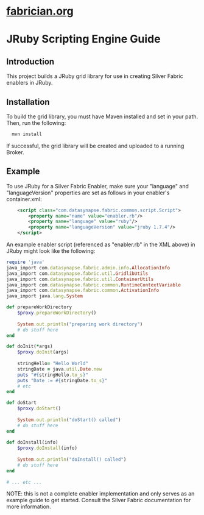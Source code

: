 [fabrician.org](http://fabrician.org/)
==========================================================================
JRuby Scripting Engine Guide
==========================================================================

Introduction
--------------------------------------
This project builds a JRuby grid library for use in creating Silver Fabric enablers in JRuby.


Installation
--------------------------------------
To build the grid library, you must have Maven installed and set in your path. Then, run the
following:

```bash
  mvn install
```

If successful, the grid library will be created and uploaded to a running Broker.


Example
--------------------------------------

To use JRuby for a Silver Fabric Enabler, make sure your "language" and "languageVersion" 
properties are set as follows in your enabler's container.xml:

```xml
    <script class="com.datasynapse.fabric.common.script.Script">
        <property name="name" value="enabler.rb"/>
        <property name="language" value="ruby"/>
        <property name="languageVersion" value="jruby 1.7.4"/>
    </script>
```
    
An example enabler script (referenced as "enabler.rb" in the XML above) in JRuby might look 
like the following:

```ruby
require 'java'
java_import com.datasynapse.fabric.admin.info.AllocationInfo
java_import com.datasynapse.fabric.util.GridlibUtils
java_import com.datasynapse.fabric.util.ContainerUtils
java_import com.datasynapse.fabric.common.RuntimeContextVariable
java_import com.datasynapse.fabric.common.ActivationInfo
java_import java.lang.System

def prepareWorkDirectory
    $proxy.prepareWorkDirectory()
    
    System.out.println("preparing work directory")
    # do stuff here
end

def doInit(*args)
    $proxy.doInit(args)
    
    stringHello= "Hello World"
    stringDate = java.util.Date.new
    puts "#{stringHello.to_s}"
    puts "Date := #{stringDate.to_s}"
    # etc
end

def doStart
    $proxy.doStart()
    
    System.out.println("doStart() called")
    # do stuff here
end
    
def doInstall(info)
    $proxy.doInstall(info)
    
    System.out.println("doInstall() called")
    # do stuff here
end
    
# ... etc ...
```

NOTE: this is not a complete enabler implementation and only serves as an example guide to get started. 
Consult the Silver Fabric documentation for more information.